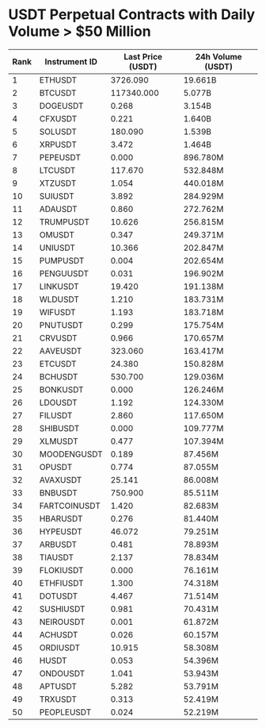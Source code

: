 # USDT Perpetual Contracts with Daily Volume > $50 Million

| Rank | Instrument ID | Last Price (USDT) | 24h Volume (USDT) |
|------|---------------|-------------------|-------------------|
| 1 | ETHUSDT | 3726.090 | 19.661B |
| 2 | BTCUSDT | 117340.000 | 5.077B |
| 3 | DOGEUSDT | 0.268 | 3.154B |
| 4 | CFXUSDT | 0.221 | 1.640B |
| 5 | SOLUSDT | 180.090 | 1.539B |
| 6 | XRPUSDT | 3.472 | 1.464B |
| 7 | PEPEUSDT | 0.000 | 896.780M |
| 8 | LTCUSDT | 117.670 | 532.848M |
| 9 | XTZUSDT | 1.054 | 440.018M |
| 10 | SUIUSDT | 3.892 | 284.929M |
| 11 | ADAUSDT | 0.860 | 272.762M |
| 12 | TRUMPUSDT | 10.626 | 256.815M |
| 13 | OMUSDT | 0.347 | 249.371M |
| 14 | UNIUSDT | 10.366 | 202.847M |
| 15 | PUMPUSDT | 0.004 | 202.654M |
| 16 | PENGUUSDT | 0.031 | 196.902M |
| 17 | LINKUSDT | 19.420 | 191.138M |
| 18 | WLDUSDT | 1.210 | 183.731M |
| 19 | WIFUSDT | 1.193 | 183.718M |
| 20 | PNUTUSDT | 0.299 | 175.754M |
| 21 | CRVUSDT | 0.966 | 170.657M |
| 22 | AAVEUSDT | 323.060 | 163.417M |
| 23 | ETCUSDT | 24.380 | 150.828M |
| 24 | BCHUSDT | 530.700 | 129.036M |
| 25 | BONKUSDT | 0.000 | 126.246M |
| 26 | LDOUSDT | 1.192 | 124.330M |
| 27 | FILUSDT | 2.860 | 117.650M |
| 28 | SHIBUSDT | 0.000 | 109.777M |
| 29 | XLMUSDT | 0.477 | 107.394M |
| 30 | MOODENGUSDT | 0.189 | 87.456M |
| 31 | OPUSDT | 0.774 | 87.055M |
| 32 | AVAXUSDT | 25.141 | 86.008M |
| 33 | BNBUSDT | 750.900 | 85.511M |
| 34 | FARTCOINUSDT | 1.420 | 82.683M |
| 35 | HBARUSDT | 0.276 | 81.440M |
| 36 | HYPEUSDT | 46.072 | 79.251M |
| 37 | ARBUSDT | 0.481 | 78.893M |
| 38 | TIAUSDT | 2.137 | 78.834M |
| 39 | FLOKIUSDT | 0.000 | 76.161M |
| 40 | ETHFIUSDT | 1.300 | 74.318M |
| 41 | DOTUSDT | 4.467 | 71.514M |
| 42 | SUSHIUSDT | 0.981 | 70.431M |
| 43 | NEIROUSDT | 0.001 | 61.872M |
| 44 | ACHUSDT | 0.026 | 60.157M |
| 45 | ORDIUSDT | 10.915 | 58.308M |
| 46 | HUSDT | 0.053 | 54.396M |
| 47 | ONDOUSDT | 1.041 | 53.943M |
| 48 | APTUSDT | 5.282 | 53.791M |
| 49 | TRXUSDT | 0.313 | 52.419M |
| 50 | PEOPLEUSDT | 0.024 | 52.219M |
